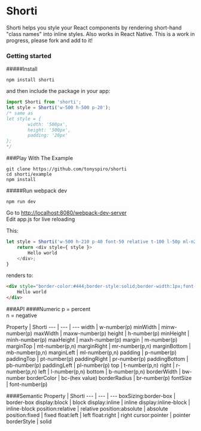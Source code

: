 # Shorti
Shorti helps you style your React components by rendering short-hand "class names" into inline styles.  Also works in React Native.  This is a work in progress, please fork and add to it!

### Getting started

#####Install
```
npm install shorti
```
and then include the package in your app:
```javascript
import Shorti from 'shorti';
let style = Shorti('w-500 h-500 p-20');
/* same as 
let style = {
		width: '500px',
		height: '500px',
		padding: '20px'
};
*/
```
###Play With The Example
```
git clone https://github.com/tonyspiro/shorti
cd shorti/example
npm install
```
#####Run webpack dev
```
npm run dev
```
Go to [http://localhost:8080/webpack-dev-server](http://localhost:8080/webpack-dev-server)<br>
Edit app.js for live reloading

This:
```javascript
let style = Shorti('w-500 h-210 p-40 font-50 relative t-100 l-50p ml-n205 solid bw-1 bc-444');
	return <div style={ style }>
		Hello world
	</div>;
}
```
renders to:
```html
<div style="border-color:#444;border-style:solid;border-width:1px;font-size:50px;height:210px;left:50%;margin-left:-205px;padding:40px;position:relative;top:100px;width:500px;">
	Hello world
</div>
```
###API
####Numeric
p = percent<br>
n = negative<br>

Property | Shorti
--- | --- | ---
width | w-number(p)
minWidth | minw-number(p)
maxWidth | maxw-number(p)
height | h-number(p)
minHeight | minh-number(p)
maxHeight | maxh-number(p)
margin | m-number(p)
marginTop | mt-number(p,n)
marginRight | mr-number(p,n)
marginBottom | mb-number(p,n)
marginLeft | ml-number(p,n)
padding | p-number(p)
paddingTop | pt-number(p)
paddingRight | pr-number(p)
paddingBottom | pb-number(p)
paddingLeft | pl-number(p)
top | t-number(p,n)
right | r-number(p,n)
left | l-number(p,n)
bottom | b-number(p,n)
borderWidth | bw-number
borderColor | bc-(hex value)
borderRadius | br-number(p)
fontSize | font-number(p)

####Semantic
Property | Shorti
--- | --- | ---
boxSizing:border-box | border-box
display:block | block
display:inline | inline
display:inline-block | inline-block
position:relative | relative
position:absolute | absolute
position:fixed | fixed
float:left | left
float:right | right
cursor:pointer | pointer
borderStyle | solid
